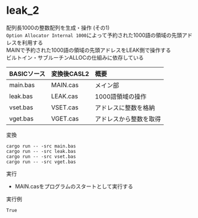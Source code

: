 # leak_2

配列長1000の整数配列を生成・操作 (その1)  
`Option Allocator Internal 1000`によって予約された1000語の領域の先頭アドレスを利用する  
MAINで予約された1000語の領域の先頭アドレスをLEAK側で操作する  
ビルトイン・サブルーチンALLOCの仕組みに依存している  


| BASICソース   | 変換後CASL2 | 概要                        |
|:--------------|:------------|:----------------------------|
| main.bas      | MAIN.cas    | メイン部                    |
| leak.bas      | LEAK.cas    | 1000語領域の操作            |
| vset.bas      | VSET.cas    | アドレスに整数を格納        |
| vget.bas      | VGET.cas    | アドレスから整数を取得      |


変換  
```
cargo run -- -src main.bas
cargo run -- -src leak.bas
cargo run -- -src vset.bas
cargo run -- -src vget.bas
```


実行  
 - MAIN.casをプログラムのスタートとして実行する


実行例  
```
True
```
